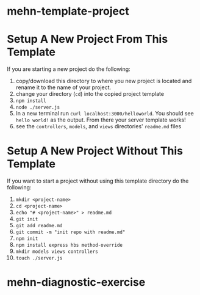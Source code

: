 # mehn-template-project

# Setup A New Project From This Template

If you are starting a new project do the following:

1. copy/download this directory to where you new project is located and rename
   it to the name of your project.
1. change your directory (`cd`) into the copied project template
1. `npm install`
1. `node ./server.js`
1. In a new terminal run `curl localhost:3000/helloworld`. You should see
   `hello world!` as the output. From there your server template works!
1. see the `controllers`, `models`, and `views` directories' `readme.md` files

# Setup A New Project Without This Template

If you want to start a project without using this template directory do the
following:


1. `mkdir <project-name>`
1. `cd <project-name>`
1. `echo "# <project-name>" > readme.md`
1. `git init`
1. `git add readme.md `
1. `git commit -m "init repo with readme.md"`
1. `npm init`
1. `npm install express hbs method-override`
1. `mkdir models views controllers`
1. `touch ./server.js`
# mehn-diagnostic-exercise
